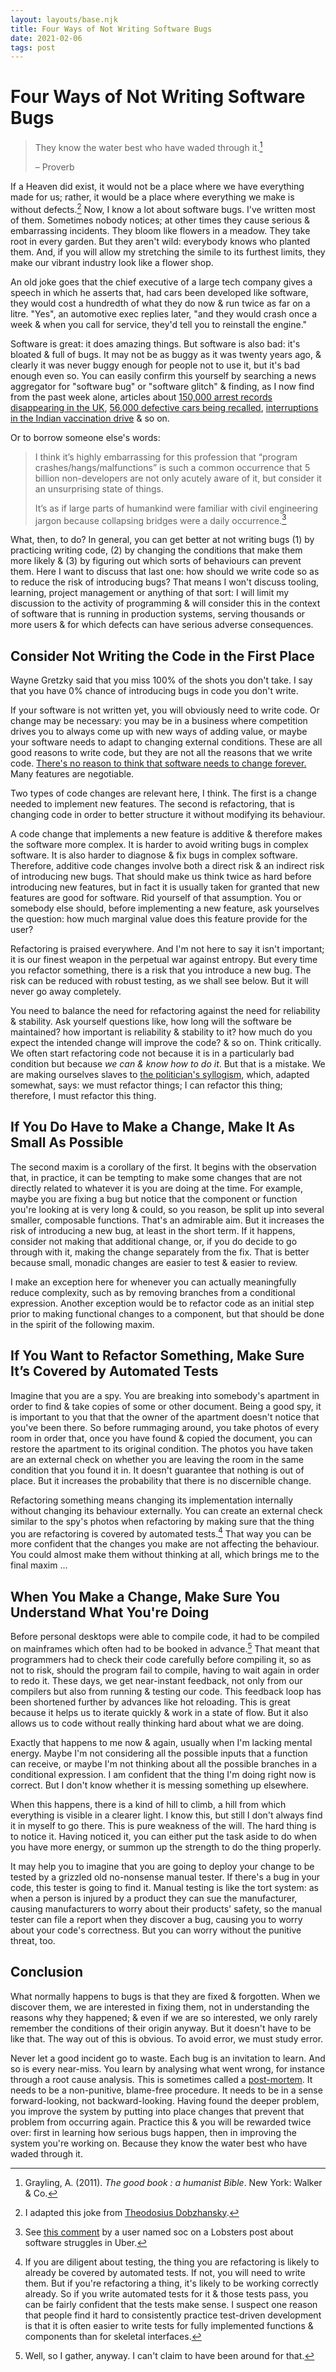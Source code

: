```yaml
---
layout: layouts/base.njk
title: Four Ways of Not Writing Software Bugs
date: 2021-02-06
tags: post
---
```


# Four Ways of Not Writing Software Bugs

> They know the water best who have waded through it.[^1]
>
> – Proverb

If a Heaven did exist, it would not be a place where we have everything made for us; rather, it would be a place where everything we make is without defects.[^2] Now, I know a lot about software bugs. I've written most of them. Sometimes nobody notices; at other times they cause serious & embarrassing incidents. They bloom like flowers in a meadow. They take root in every garden. But they aren't wild: everybody knows who planted them. And, if you will allow my stretching the simile to its furthest limits, they make our vibrant industry look like a flower shop.

An old joke goes that the chief executive of a large tech company gives a speech in which he asserts that, had cars been developed like software, they would cost a hundredth of what they do now & run twice as far on a litre. "Yes", an automotive exec replies later, "and they would crash once a week & when you call for service, they'd tell you to reinstall the engine."

Software is great: it does amazing things. But software is also bad: it's bloated & full of bugs. It may not be as buggy as it was twenty years ago, & clearly it was never buggy enough for people not to use it, but it's bad enough even so. You can easily confirm this yourself by searching a news aggregator for "software bug" or "software glitch" & finding, as I now find from the past week alone, articles about [150,000 arrest records disappearing in the UK](https://www.computing.co.uk/news/4025865/software-errors-wipes-thousands-arrest-records-police-databases), [56,000 defective cars being recalled](https://www.reuters.com/article/volkswagen-software/volkswagen-recalls-56000-golf-models-for-software-update-idUSL8N2JN2HL), [interruptions in the Indian vaccination drive](https://indianexpress.com/article/cities/mumbai/maharashtra-covid-19-vaccine-drive-tribal-rural-areas-challanges-7149270/) & so on.

Or to borrow someone else's words:

> I think it’s highly embarrassing for this profession that “program crashes/hangs/malfunctions” is such a common occurrence that 5 billion non-developers are not only acutely aware of it, but consider it an unsurprising state of things.
>
> It’s as if large parts of humankind were familiar with civil engineering jargon because collapsing bridges were a daily occurrence.[^3]

What, then, to do? In general, you can get better at not writing bugs (1) by practicing writing code, (2) by changing the conditions that make them more likely & (3) by figuring out which sorts of behaviours can prevent them. Here I want to discuss that last one: how should we write code so as to reduce the risk of introducing bugs? That means I won't discuss tooling, learning, project management or anything of that sort: I will limit my discussion to the activity of programming & will consider this in the context of software that is running in production systems, serving thousands or more users & for which defects can have serious adverse consequences.

## Consider Not Writing the Code in the First Place

Wayne Gretzky said that you miss 100% of the shots you don't take. I say that you have 0% chance of introducing bugs in code you don't write.

If your software is not written yet, you will obviously need to write code. Or change may be necessary: you may be in a business where competition drives you to always come up with new ways of adding value, or maybe your software needs to adapt to changing external conditions. These are all good reasons to write code, but they are not all the reasons that we write code. [There's no reason to think that software needs to change forever.](https://drewdevault.com/2021/01/04/A-culture-of-stability-and-reliability.html) Many features are negotiable.

Two types of code changes are relevant here, I think. The first is a change needed to implement new features. The second is refactoring, that is changing code in order to better structure it without modifying its behaviour.

A code change that implements a new feature is additive & therefore makes the software more complex. It is harder to avoid writing bugs in complex software. It is also harder to diagnose & fix bugs in complex software. Therefore, additive code changes involve both a direct risk & an indirect risk of introducing new bugs. That should make us think twice as hard before introducing new features, but in fact it is usually taken for granted that new features are good for software. Rid yourself of that assumption. You or somebody else should, before implementing a new feature, ask yourselves the question: how much marginal value does this feature provide for the user?

Refactoring is praised everywhere. And I'm not here to say it isn't important; it is our finest weapon in the perpetual war against entropy. But every time you refactor something, there is a risk that you introduce a new bug. The risk can be reduced with robust testing, as we shall see below. But it will never go away completely.

You need to balance the need for refactoring against the need for reliability & stability. Ask yourself questions like, how long will the software be maintained? how important is reliability & stability to it? how much do you expect the intended change will improve the code? & so on. Think critically. We often start refactoring code not because it is in a particularly bad condition but because _we can & know how to do it_. But that is a mistake. We are making ourselves slaves to [the politician's syllogism](https://en.wikipedia.org/wiki/Politician%27s_syllogism), which, adapted somewhat, says: we must refactor things; I can refactor this thing; therefore, I must refactor this thing.

## If You Do Have to Make a Change, Make It As Small As Possible

The second maxim is a corollary of the first. It begins with the observation that, in practice, it can be tempting to make some changes that are not directly related to whatever it is you are doing at the time. For example, maybe you are fixing a bug but notice that the component or function you're looking at is very long & could, so you reason, be split up into several smaller, composable functions. That's an admirable aim. But it increases the risk of introducing a new bug, at least in the short term. If it happens, consider not making that additional change, or, if you do decide to go through with it, making the change separately from the fix. That is better because small, monadic changes are easier to test & easier to review.

I make an exception here for whenever you can actually meaningfully reduce complexity, such as by removing branches from a conditional expression. Another exception would be to refactor code as an initial step prior to making functional changes to a component, but that should be done in the spirit of the following maxim.

## If You Want to Refactor Something, Make Sure It’s Covered by Automated Tests

Imagine that you are a spy. You are breaking into somebody's apartment in order to find & take copies of some or other document. Being a good spy, it is important to you that that the owner of the apartment doesn't notice that you've been there. So before rummaging around, you take photos of every room in order that, once you have found & copied the document, you can restore the apartment to its original condition. The photos you have taken are an external check on whether you are leaving the room in the same condition that you found it in. It doesn't guarantee that nothing is out of place. But it increases the probability that there is no discernible change.

Refactoring something means changing its implementation internally without changing its behaviour externally. You can create an external check similar to the spy's photos when refactoring by making sure that the thing you are refactoring is covered by automated tests.[^4] That way you can be more confident that the changes you make are not affecting the behaviour. You could almost make them without thinking at all, which brings me to the final maxim ...

## When You Make a Change, Make Sure You Understand What You're Doing

Before personal desktops were able to compile code, it had to be compiled on mainframes which often had to be booked in advance.[^5] That meant that programmers had to check their code carefully before compiling it, so as not to risk, should the program fail to compile, having to wait again in order to redo it. These days, we get near-instant feedback, not only from our compilers but also from running & testing our code. This feedback loop has been shortened further by advances like hot reloading. This is great because it helps us to iterate quickly & work in a state of flow. But it also allows us to code without really thinking hard about what we are doing.

Exactly that happens to me now & again, usually when I'm lacking mental energy. Maybe I'm not considering all the possible inputs that a function can receive, or maybe I'm not thinking about all the possible branches in a conditional expression. I am confident that the thing I'm doing right now is correct. But I don't know whether it is messing something up elsewhere.

When this happens, there is a kind of hill to climb, a hill from which everything is visible in a clearer light. I know this, but still I don't always find it in myself to go there. This is pure weakness of the will. The hard thing is to notice it. Having noticed it, you can either put the task aside to do when you have more energy, or summon up the strength to do the thing properly.

It may help you to imagine that you are going to deploy your change to be tested by a grizzled old no-nonsense manual tester. If there's a bug in your code, this tester is going to find it. Manual testing is like the tort system: as when a person is injured by a product they can sue the manufacturer, causing manufacturers to worry about their products' safety, so the manual tester can file a report when they discover a bug, causing you to worry about your code's correctness. But you can worry without the punitive threat, too.

## Conclusion

What normally happens to bugs is that they are fixed & forgotten. When we discover them, we are interested in fixing them, not in understanding the reasons why they happened; & even if we are so interested, we only rarely remember the conditions of their origin anyway. But it doesn't have to be like that. The way out of this is obvious. To avoid error, we must study error.

Never let a good incident go to waste. Each bug is an invitation to learn. And so is every near-miss. You learn by analysing what went wrong, for instance through a root cause analysis. This is sometimes called a [post-mortem](https://www.pagerduty.com/resources/learn/incident-postmortem/). It needs to be a non-punitive, blame-free procedure. It needs to be in a sense forward-looking, not backward-looking. Having found the deeper problem, you improve the system by putting into place changes that prevent that problem from occurring again. Practice this & you will be rewarded twice over: first in learning how serious bugs happen, then in improving the system you're working on. Because they know the water best who have waded through it.

[^1]: Grayling, A. (2011). _The good book : a humanist Bible_. New York: Walker & Co.
[^2]: I adapted this joke from [Theodosius Dobzhansky](https://en.wikipedia.org/wiki/Theodosius_Dobzhansky#Final_illness_and_the_%22Light_of_Evolution%22).
[^3]: See [this comment](https://lobste.rs/s/fzvd1v/former_uber_engineer_s_disaster_story#c_sy3xu2) by a user named soc on a Lobsters post about software struggles in Uber.
[^4]: If you are diligent about testing, the thing you are refactoring is likely to already be covered by automated tests. If not, you will need to write them. But if you're refactoring a thing, it's likely to be working correctly already. So if you write automated tests for it & those tests pass, you can be fairly confident that the tests make sense. I suspect one reason that people find it hard to consistently practice test-driven development is that it is often easier to write tests for fully implemented functions & components than for skeletal interfaces.
[^5]: Well, so I gather, anyway. I can't claim to have been around for that.
